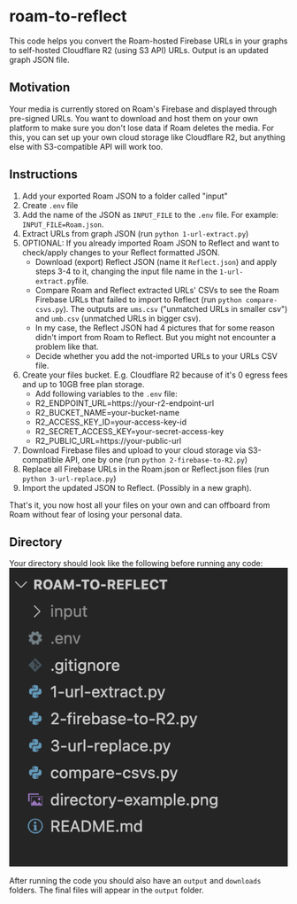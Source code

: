 # roam-to-reflect
This code helps you convert the Roam-hosted Firebase URLs in your graphs to self-hosted Cloudflare R2 (using S3 API) URLs. Output is an updated graph JSON file.

## Motivation
Your media is currently stored on Roam's Firebase and displayed through pre-signed URLs. You want to download and host them on your own platform to make sure you don't lose data if Roam deletes the media. For this, you can set up your own cloud storage like Cloudflare R2, but anything else with S3-compatible API will work too. 

## Instructions
1. Add your exported Roam JSON to a folder called "input"
2. Create `.env` file
3. Add the name of the JSON as `INPUT_FILE` to the `.env` file. For example: `INPUT_FILE=Roam.json`.
4. Extract URLs from graph JSON (run `python 1-url-extract.py`)
5. OPTIONAL: If you already imported Roam JSON to Reflect and want to check/apply changes to your Reflect formatted JSON.
    - Download (export) Reflect JSON (name it `Reflect.json`) and apply steps 3-4 to it, changing the input file name in the `1-url-extract.py`file.
    - Compare Roam and Reflect extracted URLs' CSVs to see the Roam Firebase URLs that failed to import to Reflect (run `python compare-csvs.py`). The outputs are `ums.csv` ("unmatched URLs in smaller csv") and `umb.csv` (unmatched URLs in bigger csv).
    - In my case, the Reflect JSON had 4 pictures that for some reason didn't import from Roam to Reflect. But you might not encounter a problem like that.
    - Decide whether you add the not-imported URLs to your URLs CSV file.
4. Create your files bucket. E.g. Cloudflare R2 because of it's 0 egress fees and up to 10GB free plan storage.
    - Add following variables to the `.env` file:
    - R2_ENDPOINT_URL=https://your-r2-endpoint-url
    - R2_BUCKET_NAME=your-bucket-name
    - R2_ACCESS_KEY_ID=your-access-key-id
    - R2_SECRET_ACCESS_KEY=your-secret-access-key
    - R2_PUBLIC_URL=https://your-public-url
5. Download Firebase files and upload to your cloud storage via S3-compatible API, one by one (run `python 2-firebase-to-R2.py`)
6. Replace all Firebase URLs in the Roam.json or Reflect.json files (run `python 3-url-replace.py`)
7. Import the updated JSON to Reflect. (Possibly in a new graph).

That's it, you now host all your files on your own and can offboard from Roam without fear of losing your personal data.

## Directory
Your directory should look like the following before running any code:
![Directory Example](directory-example.png)

After running the code you should also have an `output` and `downloads` folders. The final files will appear in the `output` folder.
